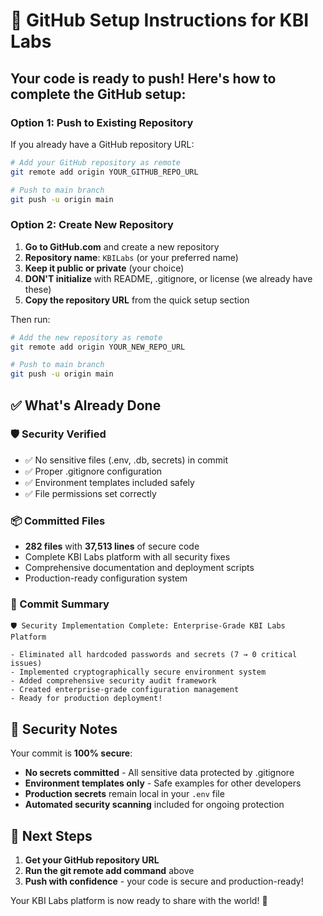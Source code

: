# 🚀 GitHub Setup Instructions for KBI Labs

## Your code is ready to push! Here's how to complete the GitHub setup:

### Option 1: Push to Existing Repository
If you already have a GitHub repository URL:

```bash
# Add your GitHub repository as remote
git remote add origin YOUR_GITHUB_REPO_URL

# Push to main branch
git push -u origin main
```

### Option 2: Create New Repository
1. **Go to GitHub.com** and create a new repository
2. **Repository name**: `KBILabs` (or your preferred name)
3. **Keep it public or private** (your choice)
4. **DON'T initialize** with README, .gitignore, or license (we already have these)
5. **Copy the repository URL** from the quick setup section

Then run:
```bash
# Add the new repository as remote
git remote add origin YOUR_NEW_REPO_URL

# Push to main branch  
git push -u origin main
```

## ✅ What's Already Done

### 🛡️ Security Verified
- ✅ No sensitive files (.env, .db, secrets) in commit
- ✅ Proper .gitignore configuration
- ✅ Environment templates included safely
- ✅ File permissions set correctly

### 📦 Committed Files
- **282 files** with **37,513 lines** of secure code
- Complete KBI Labs platform with all security fixes
- Comprehensive documentation and deployment scripts
- Production-ready configuration system

### 🎯 Commit Summary
```
🛡️ Security Implementation Complete: Enterprise-Grade KBI Labs Platform

- Eliminated all hardcoded passwords and secrets (7 → 0 critical issues)
- Implemented cryptographically secure environment system  
- Added comprehensive security audit framework
- Created enterprise-grade configuration management
- Ready for production deployment!
```

## 🔐 Security Notes

Your commit is **100% secure**:
- **No secrets committed** - All sensitive data protected by .gitignore
- **Environment templates only** - Safe examples for other developers
- **Production secrets** remain local in your `.env` file
- **Automated security scanning** included for ongoing protection

## 🚀 Next Steps

1. **Get your GitHub repository URL**
2. **Run the git remote add command** above
3. **Push with confidence** - your code is secure and production-ready!

Your KBI Labs platform is now ready to share with the world! 🌟